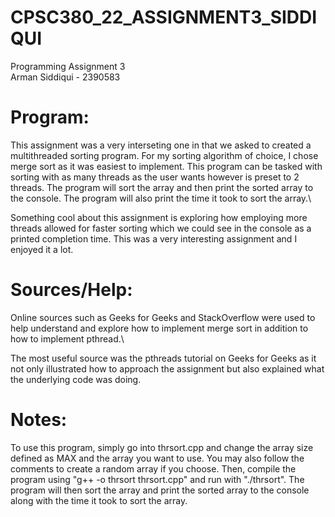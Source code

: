 # CPSC380_22_ASSIGNMENT3_SIDDIQUI
Programming Assignment 3\
Arman Siddiqui - 2390583

# Program:
This assignment was a very interseting one in that we asked to created a multithreaded sorting program. For my sorting algorithm of choice, I chose merge sort as it was easiest to implement. This program can be tasked with sorting with as many threads as the user wants however is preset to 2 threads. The program will sort the array and then print the sorted array to the console. The program will also print the time it took to sort the array.\

Something cool about this assignment is exploring how employing more threads allowed for faster sorting which we could see in the console as a printed completion time. This was a very interesting assignment and I enjoyed it a lot.

# Sources/Help:
Online sources such as Geeks for Geeks and StackOverflow were used to help understand and explore how to implement merge sort in addition to how to implement pthread.\

The most useful source was the pthreads tutorial on Geeks for Geeks as it not only illustrated how to approach the assignment but also explained what the underlying code was doing.

# Notes:
To use this program, simply go into thrsort.cpp and change the array size defined as MAX and the array you want to use. You may also follow the comments to create a random array if you choose. Then, compile the program using "g++ -o thrsort thrsort.cpp" and run with "./thrsort". The program will then sort the array and print the sorted array to the console along with the time it took to sort the array. 